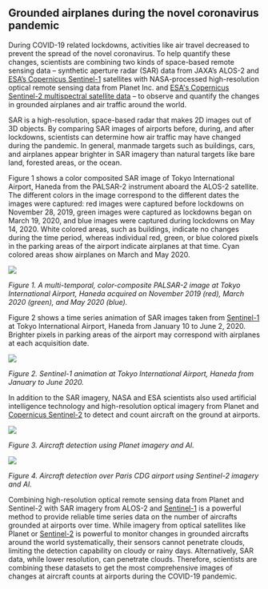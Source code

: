 ## Grounded airplanes during the novel coronavirus pandemic

During COVID-19 related lockdowns, activities like air travel decreased to prevent the spread of the novel coronavirus. To help quantify these changes, scientists are combining two kinds of space-based remote sensing data – synthetic aperture radar (SAR) data from JAXA’s ALOS-2 and [ESA’s Copernicus Sentinel-1](https://sentinel.esa.int/web/sentinel/missions/sentinel-1) satellites with NASA-processed high-resolution optical remote sensing data from Planet Inc. and [ESA's Copernicus Sentinel-2 multispectral satellite data](https://sentinel.esa.int/web/sentinel/missions/sentinel-2) – to observe and quantify the changes in grounded airplanes and air traffic around the world.

SAR is a high-resolution, space-based radar that makes 2D images out of 3D objects. By comparing SAR images of airports before, during, and after lockdowns, scientists can determine how air traffic may have changed during the pandemic. In general, manmade targets such as buildings, cars, and airplanes appear brighter in SAR imagery than natural targets like bare land, forested areas, or the ocean.

Figure 1 shows a color composited SAR image of Tokyo International Airport, Haneda from the PALSAR-2 instrument aboard the ALOS-2 satellite. The different colors in the image correspond to the different dates the images were captured: red images were captured before lockdowns on November 28, 2019, green images were captured as lockdowns began on March 19, 2020, and blue images were captured during lockdowns on May 14, 2020. White colored areas, such as buildings, indicate no changes during the time period, whereas individual red, green, or blue colored pixels in the parking areas of the airport indicate airplanes at that time. Cyan colored areas show airplanes on March and May 2020.
 

![](data/trilateral/JP01-E8_Fig1.png)

*Figure 1. A multi-temporal, color-composite PALSAR-2 image at Tokyo International Airport, Haneda acquired on November 2019 (red), March 2020 (green), and May 2020 (blue).*

Figure 2 shows a time series animation of SAR images taken from [Sentinel-1](https://sentinel.esa.int/web/sentinel/missions/sentinel-1) at Tokyo International Airport, Haneda from January 10 to June 2, 2020. Brighter pixels in parking areas of the airport may correspond with airplanes at each acquisition date.


![](data/trilateral/JP01-E13b_Animation.gif)

*Figure 2. Sentinel-1 animation at Tokyo International Airport, Haneda from January to June 2020.*

In addition to the SAR imagery, NASA and ESA scientists also used artificial intelligence technology and high-resolution optical imagery from Planet and [Copernicus Sentinel-2](https://sentinel.esa.int/web/sentinel/missions/sentinel-2) to detect and count aircraft on the ground at airports. 

![](data/trilateral/JP01-E13b-Fig3.png)

*Figure 3. Aircraft detection using Planet imagery and AI.*

![](data/trilateral/E13b-Fig4.png)

*Figure 4. Aircraft detection over Paris CDG airport using Sentinel-2 imagery and AI.*

Combining high-resolution optical remote sensing data from Planet and Sentinel-2 with SAR imagery from ALOS-2 and [Sentinel-1](https://sentinel.esa.int/web/sentinel/missions/sentinel-1) is a powerful method to provide reliable time series data on the number of aircrafts grounded at airports over time. While imagery from optical satellites like Planet or [Sentinel-2](https://sentinel.esa.int/web/sentinel/missions/sentinel-2) is powerful to monitor changes in grounded aircrafts around the world systematically, their sensors cannot penetrate clouds, limiting the detection capability on cloudy or rainy days. Alternatively, SAR data, while lower resolution, can penetrate clouds. Therefore, scientists are combining these datasets to get the most comprehensive images of changes at aircraft counts at airports during the COVID-19 pandemic. 
